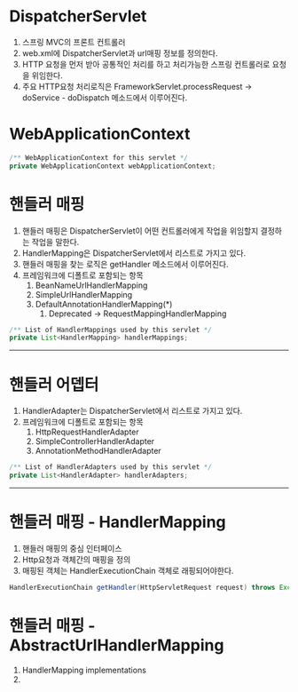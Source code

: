 # DispatcherServlet
1. 스프링 MVC의 프론트 컨트롤러
1. web.xml에 DispatcherServlet과 url매핑 정보를 정의한다.
1. HTTP 요청을 먼저 받아 공통적인 처리를 하고 처리가능한 스프링 컨트롤러로 요청을 위임한다.
1. 주요 HTTP요청 처리로직은 FrameworkServlet.processRequest -> doService - doDispatch 메소드에서 이루어진다.  

# WebApplicationContext
```java
/** WebApplicationContext for this servlet */
private WebApplicationContext webApplicationContext;
```

# 핸들러 매핑
1. 핸들러 매핑은 DispatcherServlet이 어떤 컨트롤러에게 작업을 위임할지 결정하는 작업을 말한다.
1. HandlerMapping은 DispatcherServlet에서 리스트로 가지고 있다.
1. 핸들러 매핑을 찾는 로직은 getHandler 메소드에서 이루어진다.
1. 프레임워크에 디폴트로 포함되는 항목
    1. BeanNameUrlHandlerMapping
    1. SimpleUrlHandlerMapping
    1. DefaultAnnotationHandlerMapping(*)
        1. Deprecated -> RequestMappingHandlerMapping

```java
/** List of HandlerMappings used by this servlet */
private List<HandlerMapping> handlerMappings;
```

--- 

# 핸들러 어뎁터
1. HandlerAdapter는 DispatcherServlet에서 리스트로 가지고 있다.
1. 프레임워크에 디폴트로 포함되는 항목
    1. HttpRequestHandlerAdapter
    1. SimpleControllerHandlerAdapter
    1. AnnotationMethodHandlerAdapter

```java 
/** List of HandlerAdapters used by this servlet */
private List<HandlerAdapter> handlerAdapters;
```
---

# 핸들러 매핑 - HandlerMapping
1. 핸들러 매핑의 중심 인터페이스
1. Http요청과 객체간의 매핑을 정의
1. 매핑된 객체는 HandlerExecutionChain 객체로 래핑되어야한다. 

```java
HandlerExecutionChain getHandler(HttpServletRequest request) throws Exception; 
```

# 핸들러 매핑 - AbstractUrlHandlerMapping 
1. HandlerMapping implementations
1. 

